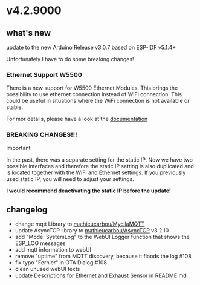 # v4.2.9000

## what's new

update to the new Arduino Release v3.0.7 based on ESP-IDF v5.1.4+

Unfortunately I have to do some breaking changes!


### Ethernet Support W5500

There is a new support for W5500 Ethernet Modules. This brings the possibility to use ethernet connection instead of WiFi connection.
This could be useful in situations where the WiFi connection is not available or stable.

For mor details, please have a look at the [documentation](https://github.com/dewenni/ESP_Buderus_KM271?tab=readme-ov-file#optional-ethernet-module-w5500) 


### BREAKING CHANGES!!!

> [!IMPORTANT]   
> In the past, there was a separate setting for the static IP. Now we have two possible interfaces and therefore the static IP setting is also duplicated and is located together with the WiFi and Ethernet settings. If you previously used static IP, you will need to adjust your settings.
>
>**I would recommend deactivating the static IP before the update!**


## changelog

- change mqtt Library to [mathieucarbou/MycilaMQTT](https://github.com/mathieucarbou/MycilaMQTT)
- update AsyncTCP library to [mathieucarbou/AsyncTCP](https://github.com/mathieucarbou/AsyncTCP) v3.2.10
- add "Mode: SystemLog" to the WebUI Logger function that shows the ESP_LOG messages
- add mqtt information to webUI
- remove "uptime" from MQTT discovery, because it floods the log #108
- fix typo "Ferhler" in OTA Dialog #108
- clean unused webUI texts
- update Descriptions for Ethernet and Exhaust Sensor in README.md